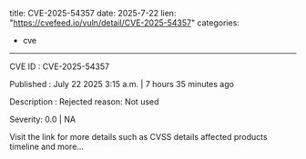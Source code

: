  
title: CVE-2025-54357
date: 2025-7-22
lien: "https://cvefeed.io/vuln/detail/CVE-2025-54357"
categories:
  - cve
---

CVE ID : CVE-2025-54357

Published :  July 22
2025
3:15 a.m. | 7 hours
35 minutes ago

Description : Rejected reason: Not used

Severity: 0.0 | NA

Visit the link for more details
such as CVSS details
affected products
timeline
and more...
